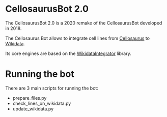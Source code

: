# CellosaurusBot 2.0


The CellosaurusBot 2.0 is a 2020 remake of the CellosaurusBot developed in 2018. 

The Cellosaurus Bot allows to integrate cell lines from [Cellosaurus](https://web.expasy.org/cellosaurus/) to [Wikidata](https://www.wikidata.org/wiki/Wikidata:Main_Page).

Its core engines are based on the [WikidataIntegrator](https://github.com/SuLab/WikidataIntegrator) library.


# Running the bot 

There are 3 main scripts for running the bot: 
* prepare_files.py
* check_lines_on_wikidata.py
* update_wikidata.py


